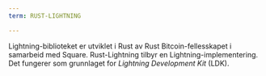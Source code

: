 ```yaml
---
term: RUST-LIGHTNING

---
```

Lightning-biblioteket er utviklet i Rust av Rust Bitcoin-fellesskapet i samarbeid med Square. Rust-Lightning tilbyr en Lightning-implementering. Det fungerer som grunnlaget for *Lightning Development Kit* (LDK).